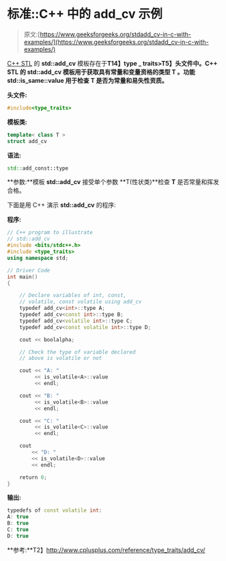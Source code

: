 # 标准::C++ 中的 add_cv 示例

> 原文:[https://www.geeksforgeeks.org/stdadd_cv-in-c-with-examples/](https://www.geeksforgeeks.org/stdadd_cv-in-c-with-examples/)

[C++ STL](https://www.geeksforgeeks.org/the-c-standard-template-library-stl/) 的 **std::add_cv** 模板存在于**T14】type _ traits>T5】头文件中。C++ STL 的 **std::add_cv** 模板用于获取具有常量和变量资格的类型 **T** 。功能 **std::is_same::value** 用于检查 **T** 是否为常量和易失性资质。**

**头文件:**

```cpp
#include<type_traits>

```

**模板类:**

```cpp
template< class T >
struct add_cv

```

**语法:**

```cpp
std::add_const::type

```

**参数:**模板 **std::add_cv** 接受单个参数 **T(性状类)**检查 **T** 是否常量和挥发合格。

下面是用 C++ 演示 **std::add_cv** 的程序:

**程序:**

```cpp
// C++ program to illustrate
// std::add_cv
#include <bits/stdc++.h>
#include <type_traits>
using namespace std;

// Driver Code
int main()
{

    // Declare variables of int, const,
    // volatile, const volatile using add_cv
    typedef add_cv<int>::type A;
    typedef add_cv<const int>::type B;
    typedef add_cv<volatile int>::type C;
    typedef add_cv<const volatile int>::type D;

    cout << boolalpha;

    // Check the type of variable declared
    // above is volatile or not

    cout << "A: "
         << is_volatile<A>::value
         << endl;

    cout << "B: "
         << is_volatile<B>::value
         << endl;

    cout << "C: "
         << is_volatile<C>::value
         << endl;

    cout
        << "D: "
        << is_volatile<D>::value
        << endl;

    return 0;
}
```

**输出:**

```cpp
typedefs of const volatile int:
A: true
B: true
C: true
D: true

```

**参考:**T2】http://www.cplusplus.com/reference/type_traits/add_cv/